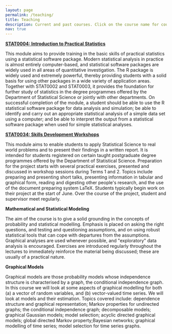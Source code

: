 ```yaml
---
layout: page
permalink: /teaching/
title: Teaching
description: Current and past courses. Click on the course name for course information sheet.
nav: true
---
```


[**STAT0004: Introduction to Practical Statistics**](https://www.ucl.ac.uk/module-catalogue/modules/introduction-to-practical-statistics-STAT0004)

This module aims to provide training in the basic skills of practical statistics using a statistical software package. Modern statistical analysis in practice is almost entirely computer-based, and statistical software packages are widely used in all areas of quantitative investigation. The R package is widely used and extremely powerful, thereby providing students with a solid basis for using other packages in a wide variety of application areas. Together with STAT0002 and STAT0003, it provides the foundation for further study of statistics in the degree programmes offered by the Department of Statistical Science or jointly with other departments. On successful completion of the module, a student should be able to use the R statistical software package for data analysis and simulation; be able to identify and carry out an appropriate statistical analysis of a simple data set using a computer; and be able to interpret the output from a statistical software package when used for simple statistical analyses.


[**STAT0034: Skills Development Workshops**](https://www.ucl.ac.uk/module-catalogue/modules/research-project-STAT0034)

This module aims to enable students to apply Statistical Science to real world problems and to present their findings in a written report. It is intended for students registered on certain taught postgraduate degree programmes offered by the Department of Statistical Science. Preparation for the project starts with several practical exercises, presented and discussed in workshop sessions during Terms 1 and 2. Topics include preparing and presenting short talks, presenting information in tabular and graphical form, reading and digesting other people's research, and the use of the document preparing system LaTeX. Students typically begin work on their project at the start of June. Over the course of the project, student and supervisor meet regularly.

**Mathematical and Statistical Modeling**

The aim of the course is to give a solid grounding in the concepts of probability and statistical modelling. Emphasis is placed on asking the right questions, and testing and questioning assumptions, and on using robust statistical tools that can cope with departures from the assumptions. Graphical analyses are used whenever possible, and "exploratory" data analysis is encouraged. Exercises are introduced regularly throughout the lectures to immediately reinforce the material being discussed; these are usually of a practical nature.

**Graphical Models**

Graphical models are those probability models whose independence structure is characterised by a graph, the conditional independence graph. In this course we will look at some aspects of graphical modelling for both (a) a vector of random variables, and (b) vector-valued time series. We will look at models and their estimation. Topics covered include: dependence structure and graphical representation; Markov properties for undirected graphs; the conditional independence graph; decomposable models; graphical Gaussian models; model selection; acyclic directed graphical models; global directed Markov property;Bayesian networks; graphical modelling of time series; model selection for time series graphs.

